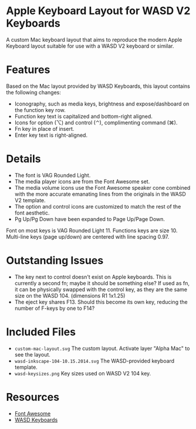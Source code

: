 Apple Keyboard Layout for WASD V2 Keyboards
===========================================

A custom Mac keyboard layout that aims to reproduce the modern Apple Keyboard layout suitable for use with a WASD V2 keyboard or similar.

Features
========

Based on the Mac layout provided by WASD Keyboards, this layout contains the following changes:

* Iconography, such as media keys, brightness and expose/dashboard on the 
  function key row.
* Function key text is capitalized and bottom-right aligned.
* Icons for option (⌥) and control (⌃), complimenting command (⌘).
* Fn key in place of insert.
* Enter key text is right-aligned.

Details
=======

* The font is VAG Rounded Light.
* The media player icons are from the Font Awesome set.
* The media volume icons use the Font Awesome speaker cone combined with
  the more accurate emanating lines from the originals in the WASD V2 template.
* The option and control icons are customized to match the rest of the font
  aesthetic.
* Pg Up/Pg Down have been expanded to Page Up/Page Down.

Font on most keys is VAG Rounded Light 11. Functions keys are size 10.
Multi-line keys (page up/down) are centered with line spacing 0.97.

Outstanding Issues
==================

* The key next to control doesn't exist on Apple keyboards. This is currently
  a second fn; maybe it should be something else? If used as fn, it can be
  physically swapped with the control key, as they are the same size on the
  WASD 104. (dimensions R1 1x1.25)
* The eject key shares F13. Should this become its own key, reducing the number
  of F-keys by one to F14?

Included Files
==============

* `custom-mac-layout.svg` The custom layout.
   Activate layer "Alpha Mac" to see the layout.
* `wasd-inkscape-104-10.15.2014.svg` The WASD-provided keyboard template.
* `wasd-keysizes.png` Key sizes used on WASD V2 104 key.

Resources
=========

* [Font Awesome](http://fortawesome.github.io/Font-Awesome/)
* [WASD Keyboards](http://www.wasdkeyboards.com)

